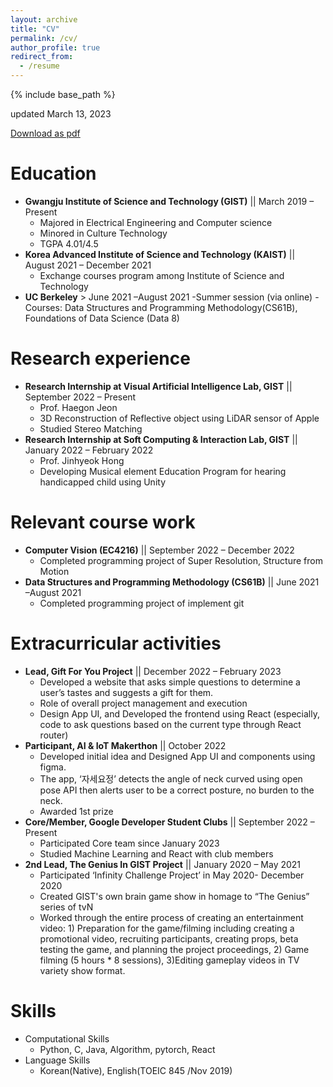 ```yaml
---
layout: archive
title: "CV"
permalink: /cv/
author_profile: true
redirect_from:
  - /resume
---
```


{% include base_path %}

updated March 13, 2023

[Download as pdf](https://drive.google.com/file/d/1daOO3ktFg0obuDwUzrUUfFm5HvgzLe9v/view?usp=sharing)

Education
======
* **Gwangju Institute of Science and Technology (GIST)**    || March 2019 – Present
  - Majored in Electrical Engineering and Computer science
  - Minored in Culture Technology
  - TGPA 4.01/4.5
* **Korea Advanced Institute of Science and Technology (KAIST)**    || August 2021 – December 2021
  - Exchange courses program among Institute of Science and Technology
* **UC Berkeley**   > June 2021 –August 2021
  -Summer session (via online)
  -Courses: Data Structures and Programming Methodology(CS61B), Foundations of Data Science (Data 8)

Research experience
======
* **Research Internship at Visual Artificial Intelligence Lab, GIST**   || September 2022 – Present
  - Prof. Haegon Jeon
  - 3D Reconstruction of Reflective object using LiDAR sensor of Apple
  - Studied Stereo Matching
* **Research Internship at Soft Computing & Interaction Lab, GIST**   || January 2022 – February 2022
  - Prof. Jinhyeok Hong
  - Developing Musical element Education Program for hearing handicapped child using Unity

Relevant course work
======
- **Computer Vision (EC4216)**    || September 2022 – December 2022
  - Completed programming project of Super Resolution, Structure from Motion
- **Data Structures and Programming Methodology (CS61B)**   || June 2021 –August 2021
  - Completed programming project of implement git

Extracurricular activities
======
- **Lead, Gift For You Project**    || December 2022 – February 2023
  - Developed a website that asks simple questions to determine a user’s tastes and suggests a gift for them.
  - Role of overall project management and execution
  - Design App UI, and Developed the frontend using React (especially, code to ask questions based on the current type through React router)
- **Participant, AI & IoT Makerthon**   || October 2022
  - Developed initial idea and Designed App UI and components using figma.
  - The app, ‘자세요정’ detects the angle of neck curved using open pose API then alerts user to be a correct posture, no burden to the neck.
  - Awarded 1st prize
- **Core/Member, Google Developer Student Clubs**   || September 2022 – Present
  - Participated Core team since January 2023
  - Studied Machine Learning and React with club members
- **2nd Lead, The Genius In GIST Project**    || January 2020 – May 2021
  - Participated ‘Infinity Challenge Project’ in May 2020- December 2020
  - Created GIST's own brain game show in homage to “The Genius” series of tvN
  - Worked through the entire process of creating an entertainment video: 1) Preparation for the game/filming including creating a promotional video, recruiting participants, creating props, beta testing the game, and planning the project proceedings, 2) Game filming (5 hours * 8 sessions), 3)Editing gameplay videos in TV variety show format.

Skills
======
* Computational Skills
  - Python, C, Java, Algorithm, pytorch, React
* Language Skills
  - Korean(Native), English(TOEIC 845 /Nov 2019)

<!-- Teaching
======
  <ul>{% for post in site.teaching %}
    {% include archive-single-cv.html %}
  {% endfor %}</ul>
  
Service and leadership
======
* Currently signed in to 43 different slack teams
 -->
